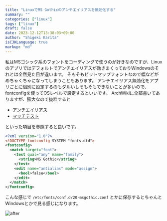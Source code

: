 ```yaml
---
title: "LinuxでMS Gothicのアンチエイリアスを無効化する"
summary: ""
categories: ["linux"]
tags: ["linux"]
draft: false
date: 2023-12-12T13:38:03+09:00
author: "Shigeki Karita"
isCJKLanguage: true
markup: "md"
---
```


私はMSゴシック系のフォントをコーディングで使うのが好きなのですが、Linuxのアプリではデフォルトでアンチエイリアスが効きまくっておりWindowsのそれとは全然見た目が違います。
そもそもビットマップフォントなので幅などがめちゃくちゃになってしまうこともあります。
アンチエイリアス無効化をアプリごとに個別に設定するのもダルいしそもそもできないことが多いので、fontconfigを使ってOSレベルで設定するといいです。
ArchWikiに全部書いてありますが、膨大なので抜粋すると 

- [アンチエイリアス](https://wiki.archlinux.jp/index.php/%E3%83%95%E3%82%A9%E3%83%B3%E3%83%88%E8%A8%AD%E5%AE%9A#.E3.82.A2.E3.83.B3.E3.83.81.E3.82.A8.E3.82.A4.E3.83.AA.E3.82.A2.E3.82.B9)
- [マッチテスト](https://wiki.archlinux.jp/index.php/%E3%83%95%E3%82%A9%E3%83%B3%E3%83%88%E8%A8%AD%E5%AE%9A#.E3.83.9E.E3.83.83.E3.83.81.E3.83.86.E3.82.B9.E3.83.88)

といった項目を参照すると良いです。

```xml
<?xml version="1.0"?>
<!DOCTYPE fontconfig SYSTEM "fonts.dtd">
<fontconfig>
  <match target="font">
    <test qual="any" name="family">
      <string>MS Gothic</string>
    </test>
    <edit name="antialias" mode="assign">
      <bool>false</bool>
    </edit>
  </match>
</fontconfig>
```

こんな感じで `/etc/fonts/conf.d/20-msgothic.conf` とかに保存するとちゃんとWindowsとかで見る感じになります。

![after](https://github.com/ShigekiKarita/log/assets/6745326/b79e2b64-b673-4d42-9c7c-069c6479ba3b)
